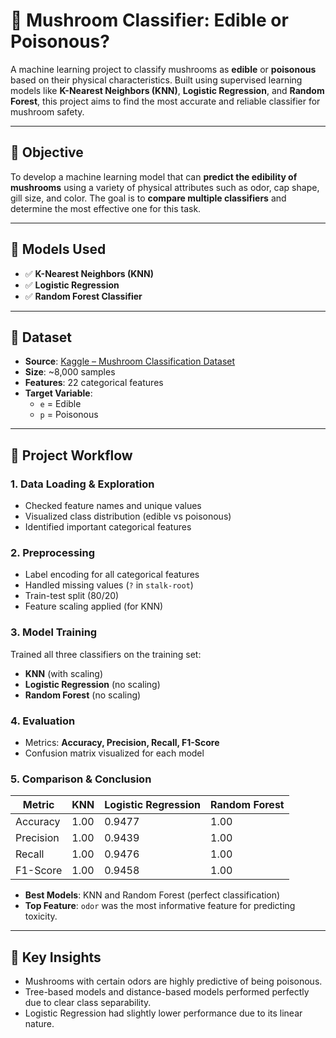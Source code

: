 # 🍄 Mushroom Classifier: Edible or Poisonous?

A machine learning project to classify mushrooms as **edible** or **poisonous** based on their physical characteristics. Built using supervised learning models like **K-Nearest Neighbors (KNN)**, **Logistic Regression**, and **Random Forest**, this project aims to find the most accurate and reliable classifier for mushroom safety.

---

## 📌 Objective

To develop a machine learning model that can **predict the edibility of mushrooms** using a variety of physical attributes such as odor, cap shape, gill size, and color. The goal is to **compare multiple classifiers** and determine the most effective one for this task.

---

## 🧠 Models Used

- ✅ **K-Nearest Neighbors (KNN)**
- ✅ **Logistic Regression**
- ✅ **Random Forest Classifier**

---

## 📂 Dataset

- **Source**: [Kaggle – Mushroom Classification Dataset](https://www.kaggle.com/datasets/uciml/mushroom-classification)
- **Size**: ~8,000 samples
- **Features**: 22 categorical features
- **Target Variable**:
  - `e` = Edible
  - `p` = Poisonous

---

## 🧪 Project Workflow

### 1. Data Loading & Exploration
- Checked feature names and unique values
- Visualized class distribution (edible vs poisonous)
- Identified important categorical features

### 2. Preprocessing
- Label encoding for all categorical features
- Handled missing values (`?` in `stalk-root`)
- Train-test split (80/20)
- Feature scaling applied (for KNN)

### 3. Model Training
Trained all three classifiers on the training set:
- **KNN** (with scaling)
- **Logistic Regression** (no scaling)
- **Random Forest** (no scaling)

### 4. Evaluation
- Metrics: **Accuracy, Precision, Recall, F1-Score**
- Confusion matrix visualized for each model

### 5. Comparison & Conclusion
| Metric         | KNN   | Logistic Regression | Random Forest |
|----------------|-------|----------------------|----------------|
| Accuracy       | 1.00  | 0.9477               | 1.00           |
| Precision      | 1.00  | 0.9439               | 1.00           |
| Recall         | 1.00  | 0.9476               | 1.00           |
| F1-Score       | 1.00  | 0.9458               | 1.00           |

- **Best Models**: KNN and Random Forest (perfect classification)
- **Top Feature**: `odor` was the most informative feature for predicting toxicity.

---

## 📌 Key Insights

- Mushrooms with certain odors are highly predictive of being poisonous.
- Tree-based models and distance-based models performed perfectly due to clear class separability.
- Logistic Regression had slightly lower performance due to its linear nature.
